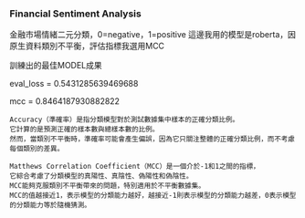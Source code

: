 ### Financial Sentiment Analysis
金融市場情緒二元分類，0=negative，1=positive
這邊我用的模型是roberta，因原生資料類別不平衡，評估指標我選用MCC

訓練出的最佳MODEL成果

eval_loss = 0.5431285639469688

mcc = 0.8464187930882822

```
Accuracy（準確率）是指分類模型對於測試數據集中樣本的正確分類比例。
它計算的是預測正確的樣本數與總樣本數的比例。
然而，當類別不平衡時，準確率可能會產生偏誤，因為它只關注整體的正確分類比例，而不考慮每個類別的差異。
```

```
Matthews Correlation Coefficient（MCC）是一個介於-1和1之間的指標，
它綜合考慮了分類模型的真陽性、真陰性、偽陽性和偽陰性。
MCC能夠克服類別不平衡帶來的問題，特別適用於不平衡數據集。
MCC的值越接近1，表示模型的分類能力越好，越接近-1則表示模型的分類能力越差，0表示模型的分類能力等於隨機猜測。
```
